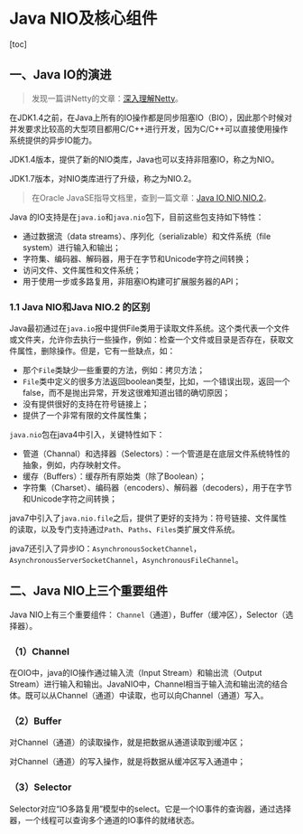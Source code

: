 # Java NIO及核心组件

[toc]

## 一、Java IO的演进

> 发现一篇讲Netty的文章：[深入理解Netty](https://zhuanlan.zhihu.com/p/389034303)。

在JDK1.4之前，在Java上所有的IO操作都是同步阻塞IO（BIO），因此那个时候对并发要求比较高的大型项目都用C/C++进行开发，因为C/C++可以直接使用操作系统提供的异步IO能力。

JDK1.4版本，提供了新的NIO类库，Java也可以支持非阻塞IO，称之为NIO。

JDK1.7版本，对NIO类库进行了升级，称之为NIO.2。

> 在Oracle JavaSE指导文档里，查到一篇文章：[Java IO,NIO,NIO.2](https://docs.oracle.com/javase/8/docs/technotes/guides/io/index.html)。

Java 的IO支持是在`java.io`和`java.nio`包下，目前这些包支持如下特性：

- 通过数据流（data streams）、序列化（serializable）和文件系统（file system）进行输入和输出；
- 字符集、编码器、解码器，用于在字节和Unicode字符之间转换；
- 访问文件、文件属性和文件系统；
- 用于使用一步或多路复用，非阻塞IO构建可扩展服务器的API；

### 1.1 Java NIO和Java NIO.2 的区别

Java最初通过在`java.io`报中提供File类用于读取文件系统。这个类代表一个文件或文件夹，允许你去执行一些操作，例如：检查一个文件或目录是否存在，获取文件属性，删除操作。但是，它有一些缺点，如：

- 那个`File`类缺少一些重要的方法，例如：拷贝方法；
- `File`类中定义的很多方法返回boolean类型，比如，一个错误出现，返回一个false，而不是抛出异常，开发这很难知道出错的确切原因；
- 没有提供很好的支持在符号链接上；
- 提供了一个非常有限的文件属性集；

`java.nio`包在java4中引入，关键特性如下：

- 管道（Channal）和选择器（Selectors）：一个管道是在底层文件系统特性的抽象，例如，内存映射文件。
- 缓存（Buffers）：缓存所有原始类（除了Boolean）；
- 字符集（Charset）、编码器（encoders）、解码器（decoders），用于在字节和Unicode字符之间转换；

java7中引入了`java.nio.file`之后，提供了更好的支持为：符号链接、文件属性的读取，以及专门支持通过`Path`、`Paths`、`Files`类扩展文件系统。

java7还引入了异步IO：`AsynchronousSocketChannel`，`AsynchronousServerSocketChannel`，`AsynchronousFileChannel`。

## 二、Java NIO上三个重要组件

Java NIO上有三个重要组件： `Channel`（通道），Buffer（缓冲区），Selector（选择器）。

### （1）Channel

在OIO中，java的IO操作通过输入流（Input Stream）和输出流（Output Stream）进行输入和输出。JavaNIO中，Channel相当于输入流和输出流的结合体。既可以从Channel（通道）中读取，也可以向Channel（通道）写入。

### （2）Buffer

对Channel（通道）的读取操作，就是把数据从通道读取到缓冲区；

对Channel（通道）的写入操作，就是将数据从缓冲区写入通道中；

### （3）Selector

Selector对应“IO多路复用”模型中的select。它是一个IO事件的查询器，通过选择器，一个线程可以查询多个通道的IO事件的就绪状态。

